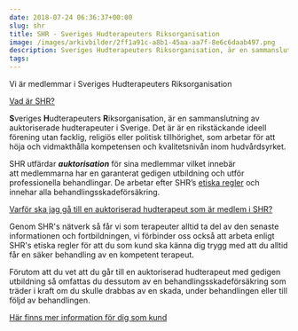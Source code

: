 ```yaml
---
date: 2018-07-24 06:36:37+00:00
slug: shr
title: SHR - Sveriges Hudterapeuters Riksorganisation
image: /images/arkivbilder/2ff1a91c-a8b1-45aa-aa7f-8e6c6daab497.png
description: Sveriges Hudterapeuters Riksorganisation, är en sammanslutning av auktoriserade hudterapeuter i Sverige. Pipers Hudvår är natruligtvis ansluten!
tags: 
---
```

Vi är medlemmar i Sveriges Hudterapeuters Riksorganisation


[Vad är SHR?](http://www.shr.nu/vad-ar-shr)

**S**veriges **H**udterapeuters **R**iksorganisation, är en sammanslutning av auktoriserade hudterapeuter i Sverige. Det är är en rikstäckande ideell förening utan facklig, religiös eller politisk tillhörighet, som arbetar för att höja och vidmakthålla kompetensen och kvalitetsnivån inom hudvårdsyrket.

SHR utfärdar **_auktorisation_** för sina medlemmar vilket innebär att medlemmarna har en garanterat gedigen utbildning och utför professionella behandlingar. De arbetar efter SHR’s [etiska regler](http://www.shr.nu/etiska-regler) och innehar alla behandlingsskadeförsäkring.

[Varför ska jag gå till en auktoriserad hudterapeut som är medlem i SHR?](http://www.shr.nu/saker-hudterapeut)

Genom SHR's nätverk så får vi som terapeuter alltid ta del av den senaste informationen och fortbildningen, vi förbinder oss också att arbeta enligt SHR's etiska regler för att du som kund ska känna dig trygg med att du alltid får en säker behandling av en kompetent terapeut.

Förutom att du vet att du går till en auktoriserad hudterapeut med gedigen utbildning så omfattas du dessutom av en behandlingsskadeförsäkring som träder i kraft om du skulle drabbas av en skada, under behandlingen eller till följd av behandlingen.


[Här finns mer information för dig som kund](http://www.shr.nu/medlemssalonger)
